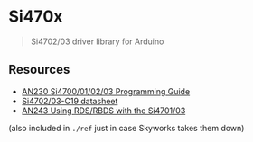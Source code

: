 # Si470x

> Si4702/03 driver library for Arduino


## Resources

- [AN230 Si4700/01/02/03 Programming Guide](https://www.skyworksinc.com/-/media/Skyworks/SL/documents/public/application-notes/AN230.pdf)
- [Si4702/03-C19 datasheet](https://www.skyworksinc.com/-/media/SkyWorks/SL/documents/public/data-sheets/Si4702-03-C19.pdf)
- [AN243 Using RDS/RBDS with the Si4701/03](https://www.skyworksinc.com/-/media/Skyworks/SL/documents/public/application-notes/AN243.pdf)

(also included in `./ref` just in case Skyworks takes them down)
